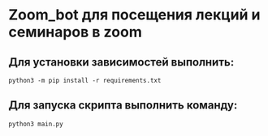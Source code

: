 # Zoom_bot для посещения лекций и семинаров в zoom

## Для установки зависимостей выполнить:

    python3 -m pip install -r requirements.txt

## Для запуска скрипта выполнить команду:
    
    python3 main.py
